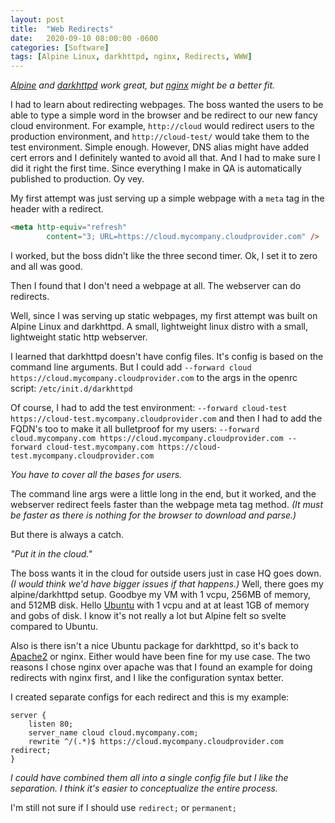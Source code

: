 ```yaml
---
layout: post
title:  "Web Redirects"
date:   2020-09-10 08:00:00 -0600
categories: [Software]
tags: [Alpine Linux, darkhttpd, nginx, Redirects, WWW]
---
```


*[Alpine](https://www.alpinelinux.org) and [darkhttpd](https://unix4lyfe.org/darkhttpd/) work great, but [nginx](https://www.nginx.com/) might be a better fit.*

I had to learn about redirecting webpages. The boss wanted the users to be able to type a simple word in the browser and be redirect to our new fancy cloud environment. For example, `http://cloud` would redirect users to the production environment, and `http://cloud-test/` would take them to the test environment. Simple enough. However, DNS alias might have added cert errors and I definitely wanted to avoid all that. And I had to make sure I did it right the first time. Since everything I make in QA is automatically published to production. Oy vey.

My first attempt was just serving up a simple webpage with a `meta` tag in the header with a redirect.

```html
<meta http-equiv="refresh"
        content="3; URL=https://cloud.mycompany.cloudprovider.com" />
```

I worked, but the boss didn't like the three second timer. Ok, I set it to zero and all was good.

Then I found that I don't need a webpage at all. The webserver can do redirects.

Well, since I was serving up static webpages, my first attempt was built on Alpine Linux and darkhttpd. A small, lightweight linux distro with a small, lightweight static http webserver.

I learned that darkhttpd doesn't have config files. It's config is based on the command line arguments. But I could  add `--forward cloud https://cloud.mycompany.cloudprovider.com` to the args in the openrc script: `/etc/init.d/darkhttpd`

Of course, I had to add the test environment: `--forward cloud-test https://cloud-test.mycompany.cloudprovider.com` and then I had to add the FQDN's too to make it all bulletproof for my users: `--forward cloud.mycompany.com https://cloud.mycompany.cloudprovider.com --forward cloud-test.mycompany.com https://cloud-test.mycompany.cloudprovider.com`

*You have to cover all the bases for users.*

The command line args were a little long in the end, but it worked, and the webserver redirect feels faster than the webpage meta tag method. *(It must be faster as there is nothing for the browser to download and parse.)*

But there is always a catch.

*"Put it in the cloud."*

The boss wants it in the cloud for outside users just in case HQ goes down. *(I would think we'd have bigger issues if that happens.)* Well, there goes my alpine/darkhttpd setup. Goodbye my VM with 1 vcpu, 256MB of memory, and 512MB disk. Hello [Ubuntu](http://ubuntu.com) with 1 vcpu and at at least 1GB of memory and gobs of disk. I know it's not really a lot but Alpine felt so svelte compared to Ubuntu.

Also is there isn't a nice Ubuntu package for darkhttpd, so it's back to [Apache2](https://ubuntu.com/tutorials/install-and-configure-apache#1-overview) or nginx. Either would have been fine for my use case. The two reasons I chose nginx over apache was that I found an example for doing redirects with nginx first, and I like the configuration syntax better.

I created separate configs for each redirect and this is my example:

```
server {
    listen 80;
    server_name cloud cloud.mycompany.com;
    rewrite ^/(.*)$ https://cloud.mycompany.cloudprovider.com redirect;
}
```

*I could have combined them all into a single config file but I like the separation. I think it's easier to conceptualize the entire process.*

I'm still not sure if I should use `redirect;` or `permanent;`
